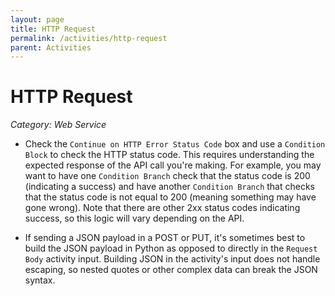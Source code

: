 ```yaml
---
layout: page
title: HTTP Request
permalink: /activities/http-request
parent: Activities
---
```


# HTTP Request
*Category: Web Service*

* Check the `Continue on HTTP Error Status Code` box and use a `Condition Block` to check the HTTP status code. This requires understanding the expected response of the API call you're making. For example, you may want to have one `Condition Branch` check that the status code is 200 (indicating a success) and have another `Condition Branch` that checks that the status code is not equal to 200 (meaning something may have gone wrong). Note that there are other 2xx status codes indicating success, so this logic will vary depending on the API.

* If sending a JSON payload in a POST or PUT, it's sometimes best to build the JSON payload in Python as opposed to directly in the `Request Body` activity input. Building JSON in the activity's input does not handle escaping, so nested quotes or other complex data can break the JSON syntax.